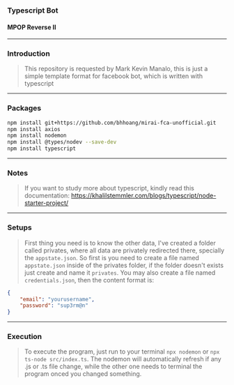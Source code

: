 ### Typescript Bot
#### MPOP Reverse II

---
### Introduction
> This repository is requested by Mark Kevin Manalo, this is just a simple template format for facebook bot, which is written with typescript

---
### Packages
``` Bash
npm install git+https://github.com/bhhoang/mirai-fca-unofficial.git
npm install axios
npm install nodemon
npm install @types/nodev --save-dev
npm install typescript

```

---
### Notes
> If you want to study more about typescript, kindly read this documentation: https://khalilstemmler.com/blogs/typescript/node-starter-project/

---
### Setups
> First thing you need is to know the other data, I've created a folder called privates, where all data are privately redirected there, specially the `appstate.json`. So first is you need to create a file named `appstate.json` inside of the privates folder, if the folder doesn't exists just create and name it `privates`. You may also create a file named `credentials.json`, then the content format is:
```JSON
{
	"email": "yourusername",
	"password": "sup3rm@n"
}
```

---
### Execution
> To execute the program, just run to your terminal `npx nodemon` or `npx ts-node src/index.ts`. The nodemon will automatically refresh if any .js or .ts file change, while the other one needs to terminal the program onced you changed something.